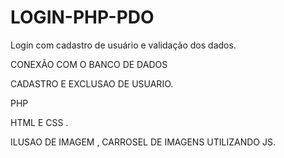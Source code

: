 # LOGIN-PHP-PDO
Login com cadastro de usuário e validação dos dados.

CONEXÃO COM O BANCO DE DADOS

CADASTRO E EXCLUSAO DE USUARIO.

PHP 

HTML E CSS .

ILUSAO DE IMAGEM , CARROSEL DE IMAGENS UTILIZANDO JS.


